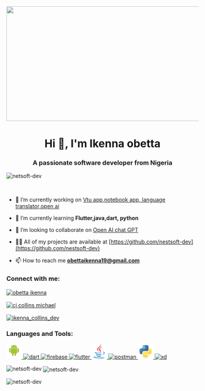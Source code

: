 <div align="center">
  <img src="https://media.giphy.com/media/dWesBcTLavkZuG35MI/giphy.gif" width="600" height="300"/>
</div>


<h1 align="center">Hi 👋, I'm Ikenna obetta</h1>

<h3 align="center">A passionate software developer from Nigeria</h3>

<p align="left"> <img src="https://komarev.com/ghpvc/?username=netsoft-dev&label=Profile%20views&color=0e75b6&style=flat" alt="netsoft-dev" /> </p>

<p align="left"> <a href="https://twitter.com/" target="blank"><img src="https://img.shields.io/twitter/follow/?logo=twitter&style=for-the-badge" alt="" /></a> </p>

- 🔭 I’m currently working on [Vtu app,notebook app, language translator,open ai](https://github.com/nestsoft-dev)

- 🌱 I’m currently learning **Flutter,java,dart, python**

- 👯 I’m looking to collaborate on [Open AI chat GPT](https://github.com/nestsoft-dev)

- 👨‍💻 All of my projects are available at [https://github.com/nestsoft-dev](https://github.com/nestsoft-dev)

- 📫 How to reach me **obettaikenna19@gmail.com**

<h3 align="left">Connect with me:</h3>

<p align="left">

<a href="https://stackoverflow.com/users/obetta ikenna" target="blank"><img align="center" src="https://raw.githubusercontent.com/rahuldkjain/github-profile-readme-generator/master/src/images/icons/Social/stack-overflow.svg" alt="obetta ikenna" height="30" width="40" /></a>

<a href="https://fb.com/cj collins michael" target="blank"><img align="center" src="https://raw.githubusercontent.com/rahuldkjain/github-profile-readme-generator/master/src/images/icons/Social/facebook.svg" alt="cj collins michael" height="30" width="40" /></a>

<a href="https://instagram.com/ikenna_collins_dev" target="blank"><img align="center" src="https://raw.githubusercontent.com/rahuldkjain/github-profile-readme-generator/master/src/images/icons/Social/instagram.svg" alt="ikenna_collins_dev" height="30" width="40" /></a>

</p>

<h3 align="left">Languages and Tools:</h3>

<p align="left"> <a href="https://developer.android.com" target="_blank" rel="noreferrer"> <img src="https://raw.githubusercontent.com/devicons/devicon/master/icons/android/android-original-wordmark.svg" alt="android" width="40" height="40"/> </a> <a href="https://dart.dev" target="_blank" rel="noreferrer"> <img src="https://www.vectorlogo.zone/logos/dartlang/dartlang-icon.svg" alt="dart" width="40" height="40"/> </a> <a href="https://firebase.google.com/" target="_blank" rel="noreferrer"> <img src="https://www.vectorlogo.zone/logos/firebase/firebase-icon.svg" alt="firebase" width="40" height="40"/> </a> <a href="https://flutter.dev" target="_blank" rel="noreferrer"> <img src="https://www.vectorlogo.zone/logos/flutterio/flutterio-icon.svg" alt="flutter" width="40" height="40"/> </a> <a href="https://www.java.com" target="_blank" rel="noreferrer"> <img src="https://raw.githubusercontent.com/devicons/devicon/master/icons/java/java-original.svg" alt="java" width="40" height="40"/> </a> <a href="https://postman.com" target="_blank" rel="noreferrer"> <img src="https://www.vectorlogo.zone/logos/getpostman/getpostman-icon.svg" alt="postman" width="40" height="40"/> </a> <a href="https://www.python.org" target="_blank" rel="noreferrer"> <img src="https://raw.githubusercontent.com/devicons/devicon/master/icons/python/python-original.svg" alt="python" width="40" height="40"/> </a> <a href="https://www.adobe.com/products/xd.html" target="_blank" rel="noreferrer"> <img src="https://cdn.worldvectorlogo.com/logos/adobe-xd.svg" alt="xd" width="40" height="40"/> </a> </p>

<p><img align="left" src="https://github-readme-stats.vercel.app/api/top-langs?username=netsoft-dev&show_icons=true&locale=en&layout=compact" alt="netsoft-dev" /></p>

<p>&nbsp;<img align="center" src="https://github-readme-stats.vercel.app/api?username=netsoft-dev&show_icons=true&locale=en" alt="netsoft-dev" /></p>

<p><img align="center" src="https://github-readme-streak-stats.herokuapp.com/?user=netsoft-dev&" alt="netsoft-dev" /></p>

